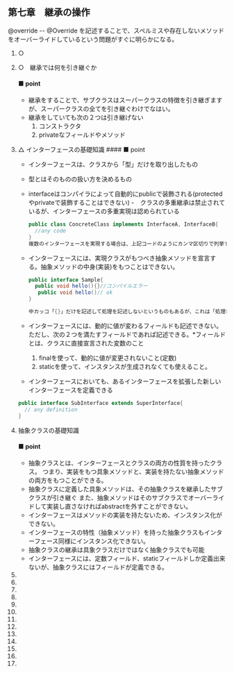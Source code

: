 ## 第七章　継承の操作  
@override -- @Override を記述することで、スペルミスや存在しないメソッドをオーバーライドしているという問題がすぐに明らかになる。



1. ○
2. ○　継承では何を引き継ぐか
     #### ■ point 
     - 継承をすることで、サブクラスはスーパークラスの特徴を引き継ぎますが、スーパークラスの全てを引き継ぐわけでなはい。
     - 継承をしていても次の２つは引き継げない
        1. コンストラクタ
        2. privateなフィールドやメソッド

3. △ インターフェースの基礎知識
       #### ■ point
     - インターフェースは、クラスから「型」だけを取り出したもの
     - 型とはそのものの扱い方を決めるもの
     - interfaceはコンパイラによって自動的にpublicで装飾される(protectedやprivateで装飾することはできない)
     -　クラスの多重継承は禁止されているが、インターフェースの多重実現は認められている

        ```java
        public class ConcreteClass implements InterfaceA, InterfaceB{
          //any code
        }
        複数のインターフェースを実現する場合は、上記コードのようにカンマ区切りで列挙する。

        ```
     - インターフェースには、実現クラスがもつべき抽象メソッドを宣言する。抽象メソッドの中身(実装)をもつことはできない。

        ```java
        public interface Sample{
          public void hello(){}//コンパイルエラー
           public void hello()// ok
        }

        中カッコ「{}」だけを記述して処理を記述しないというものもあるが、これは「処理なし」という中身を持っているものと解釈される。
        ```
     - インターフェースには、動的に値が変わるフィールドも記述できない。ただし、次の２つを満たすフィールドであれば記述できる。*フィールドとは、クラスに直接宣言された変数のこと
        1. finalを使って、動的に値が変更されないこと(定数)
        2. staticを使って、インスタンスが生成されなくても使えること。  
          
     - インターフェースにおいても、あるインターフェースを拡張した新しいインターフェースを定義できる

      ```java
      public interface SubInterface extends SuperInterface{
        // any definition
      }
      ```

4. 抽象クラスの基礎知識  
    #### ■ point
    - 抽象クラスとは、インターフェースとクラスの両方の性質を持ったクラス。
      つまり、実装をもつ具象メソッドと、実装を持たない抽象メソッドの両方をもつことができる。
    - 抽象クラスに定義した具象メソッドは、その抽象クラスを継承したサブクラスが引き継ぐ
      また、抽象メソッドはそのサブクラスでオーバーライドして実装し直さなければabstractを外すことができない。
    - インターフェースはメソッドの実装を持たないため、インスタンス化ができない。
    - インターフェースの特性（抽象メソッド）を持った抽象クラスもインターフェース同様にインスタンス化できない。
    - 抽象クラスの継承は具象クラスだけではなく抽象クラスでも可能
    - インターフェースには、定数フィールド、staticフィールドしか定義出来ないが、抽象クラスにはフィールドが定義できる。

5. 
6. 
7. 
8. 
9. 
10. 
11. 
12. 
13. 
14. 
15. 
16. 
17. 
